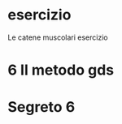 



# esercizio
Le catene muscolari esercizio

# 6 Il metodo gds


# Segreto 6
<!--stackedit_data:
eyJoaXN0b3J5IjpbLTE1MzM4MjMxXX0=
-->